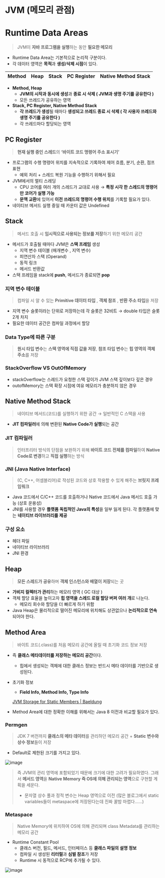# JVM (메모리 관점)

# Runtime Data Areas

> JVM이 **자바 프로그램을 실행**하는 동안 **필요한 메모리**
>
- Runtime Data Area는 기본적으로 논리적 구분이다.
- 각 데이터 영역은 **목적**과 **생성/삭제 시점**이 있다.

| Method | Heap | Stack | PC Register | Native Method Stack |
| --- | --- | --- | --- | --- |
- **Method, Heap**
    - **JVM의 시작과 동시에 생성**과 **종료 시 삭제 ( JVM과 생명 주기를 공유한다 )**
    - 모든 쓰레드가 공유하는 영역
- **Stack, PC Register, Native Method Stack**
    - **각 쓰레드가 생성**될 때마다 **생성되고 쓰레드 종료 시 삭제 ( 각 사용자 쓰레드와 생명 주기를 공유한다 )**
    - 각 쓰레드마다 할당되는 영역

## PC Register

> **현재 실행 중인 스레드**의 **‘바이트 코드 명령어 주소 표시기’**
>
- 프로그램의 수행 명령어 위치를 지속적으로 기록하여 제어 흐름, 분기, 순환, 점프 표현
    - 예외 처리 + 스레드 복원 기능을 수행하기 위해서 필요
- JVM에서의 멀티 스레딩
    - CPU 코어를 여러 개의 스레드가 교대로 사용 → **특정 시각 한 스레드의 명령어만 코어가 실행 가능**
    - **문맥 교환**에 있어서 **이전 쓰레드의 명령어 수행 위치**를 기록할 필요가 있다.
- 네이티브 메서드 실행 중일 때 카운터 값은 Undefined

## Stack

> 메서드 호출 시 **임시적으로 사용되는 정보를 저장**하기 위한 메모리 공간
>
- 메서드가 호출될 때마다 JVM은 **스택 프레임** 생성
    - 지역 변수 테이블 (매개변수 , 지역 변수)
    - 피연산자 스택 (Operand)
    - 동적 링크
    - 메서드 반환값
- 스택 프레임을 stack에 **push**, 메서드가 종료되면 **pop**

### 지역 변수 테이블

> 컴파일 시 알 수 있는 **Primitive 데이터 타입** , **객체 참조** , **반환 주소 타입**을 저장
>
- 지역 변수 슬롯이라는 단위로 저장하는데 각 슬롯은 32비트 → double 타입은 슬롯 2개 차지
- 필요한 데이터 공간은 컴파일 과정에서 할당

### Data Type에 따른 구분

> **원시 타입 변수**는 **스택 영역에 직접 값을 저장**, **참조 타입 변수**는 **힙 영역의 객체 주소**를 저장
>

### StackOverflow VS OutOfMemory

- stackOverflow는 스레드가 요청한 스택 깊이가 JVM 스택 깊이보다 깊은 경우
- outofMemory는 스택 확장 시점에 여유 메모리가 충분하지 않은 경우

## Native Method Stack

> 네이티브 메서드(코드)를 실행하기 위한 공간 → 일반적인 C 스택을 사용
>
- **JIT 컴파일러**에 의해 변환된 **Native Code가 실행**되는 공간

### JIT 컴파일러

> 인터프리터 방식의 단점을 보완하기 위해 **바이트 코드 전체를 컴파일**하여 **Native Code로 변경**하고 **직접 실행**하는 방식
>

### JNI (Java Native Interface)

> (C, C++, 어셈블리어)로 작성된 코드와 상호 작용할 수 있게 해주는 **브릿지 프레임워크**
>
- Java 코드에서 C/C++ 코드를 호출하거나 Native 코드에서 Java 메서드 호출 가능 (상호 운용성)
- JNI를 사용할 경우 **플랫폼 독립적인 Java의 특성**을 일부 잃게 된다. 각 플랫폼에 맞는 **네이티브 라이브러리를 제공**

### 구성 요소

- 헤더 파일
- 네이티브 라이브러리
- JNI 환경

## Heap

> **모든 스레드가 공유**하며 **객체 인스턴스와 배열이 저장**되는 곳
>
- **가비지 컬렉터가 관리**하는 메모리 영역 ( GC 대상 )
- 객체 할당 효율을 높이고자 **힙 영역을 스레드 로컬 할당 버퍼 여러 개**로 나눈다.
    - 메모리 회수와 할당을 더 빠르게 하기 위함
- Java Heap은 물리적으로 떨어진 메모리에 위치해도 상관없으나 **논리적으로 연속**되어야 한다.

## **Method Area**

> 바이트 코드(.class)를 처음 메모리 공간에 올릴 때 초기화 코드 정보 저장
>
- 즉 **클래스 메타데이터를 저장하는 메모리 공간**이다.
    - 힙에서 생성되는 객체에 대한 클래스 정보는 반드시 메타 데이터를 기반으로 생성된다.
- 초기화 정보
    - **Field Info, Method Info, Type Info**

  [JVM Storage for Static Members | Baeldung](https://www.baeldung.com/jvm-static-storage)

- Method Area에 대한 정확한 이해를 위해서는 Java 8 이전과 비교할 필요가 있다.

### Permgen

> JDK 7 버전까지 **클래스의 메타 데이터**를 관리하던 메모리 공간 + **Static 변수와 상수 정보**들이 저장
>
- Default로 제한된 크기를 가지고 있다.

![image](https://github.com/jinjoo-lab/CS/assets/84346055/9aedc935-ff42-47ee-b7b4-cf3b1a64145c)

> 즉 JVM의 관리 영역에 포함되었기 때문에 크기에 대한 고려가 필요하였다. 그래서 **메서드 영역**을 **Native Memory 즉 OS에 의해 관리되는 영역**으로 구현할 계획을 세운다.
>
> - 문자열 상수 풀과 정적 변수는 Heap 영역으로 이전 (많은 블로그에서 static variables들이 metaspace에 저장된다는데 진짜 꿀밤 마렵다......)

### Metaspace

> Native Memory에 위치하여 OS에 의해 관리되며 class Metadata를 관리하는 메모리 공간
>
- Runtime Constant Pool
    - 클래스 버전, 필드, 메서드, 인터페이스 등 **클래스 파일의 설명 정보**
    - 컴파일 시 생성된 **리터럴**과 **심벌 참조**가 저장
    - Runtime 시 동적으로 RCP에 추가될 수 있다.

![image](https://github.com/jinjoo-lab/CS/assets/84346055/a40edb5c-e7ae-478b-b506-2a45b82ec61d)
